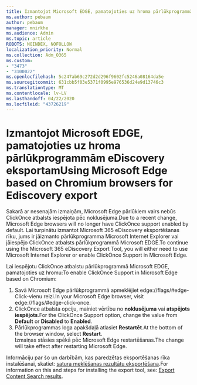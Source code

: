 ```yaml
---
title: Izmantojot Microsoft EDGE, pamatojoties uz hroma pārlūkprogrammām eDiscovery eksportam
ms.author: pebaum
author: pebaum
manager: mnirkhe
ms.audience: Admin
ms.topic: article
ROBOTS: NOINDEX, NOFOLLOW
localization_priority: Normal
ms.collection: Adm_O365
ms.custom:
- "3473"
- "3100022"
ms.openlocfilehash: 5c247ab69c272d2d296f9602fc5246a08164da5e
ms.sourcegitcommit: 631cbb5f03e5371f0995e976536d24e9d13746c3
ms.translationtype: MT
ms.contentlocale: lv-LV
ms.lasthandoff: 04/22/2020
ms.locfileid: "43726219"
---
```

# <a name="using-microsoft-edge-based-on-chromium-browsers-for-ediscovery-export"></a><span data-ttu-id="9f86a-102">Izmantojot Microsoft EDGE, pamatojoties uz hroma pārlūkprogrammām eDiscovery eksportam</span><span class="sxs-lookup"><span data-stu-id="9f86a-102">Using Microsoft Edge based on Chromium browsers for Ediscovery export</span></span>

<span data-ttu-id="9f86a-103">Sakarā ar nesenajām izmaiņām, Microsoft Edge pārlūkiem vairs nebūs ClickOnce atbalsts iespējota pēc noklusējuma.</span><span class="sxs-lookup"><span data-stu-id="9f86a-103">Due to a recent change, Microsoft Edge browsers will no longer have ClickOnce support enabled by default.</span></span> <span data-ttu-id="9f86a-104">Lai turpinātu izmantot Microsoft 365 eDiscovery eksportēšanas rīku, jums ir jāizmanto pārlūkprogramma Microsoft Internet Explorer vai jāiespējo ClickOnce atbalsts pārlūkprogrammā Microsoft EDGE.</span><span class="sxs-lookup"><span data-stu-id="9f86a-104">To continue using the Microsoft 365 eDiscovery Export Tool, you will either need to use Microsoft Internet Explorer or enable ClickOnce Support in Microsoft Edge.</span></span> 

<span data-ttu-id="9f86a-105">Lai iespējotu ClickOnce atbalstu pārlūkprogrammā Microsoft EDGE, pamatojoties uz hromu:</span><span class="sxs-lookup"><span data-stu-id="9f86a-105">To enable ClickOnce Support in Microsoft Edge based on Chromium:</span></span> 
1. <span data-ttu-id="9f86a-106">Savā Microsoft Edge pārlūkprogrammā apmeklējiet edge://flags/#edge-Click-vienu reizi.</span><span class="sxs-lookup"><span data-stu-id="9f86a-106">In your Microsoft Edge browser, visit edge://flags/#edge-click-once.</span></span>
2. <span data-ttu-id="9f86a-107">ClickOnce atbalsta opciju, mainiet vērtību no **noklusējuma** vai **atspējots** **iespējots**.</span><span class="sxs-lookup"><span data-stu-id="9f86a-107">For the ClickOnce Support option, change the value from **Default** or **Disabled** to **Enabled**.</span></span> 
3. <span data-ttu-id="9f86a-108">Pārlūkprogrammas loga apakšdaļā atlasiet **Restartēt**.</span><span class="sxs-lookup"><span data-stu-id="9f86a-108">At the bottom of the browser window, select **Restart**.</span></span> <br>
 <span data-ttu-id="9f86a-109">Izmaiņas stāsies spēkā pēc Microsoft Edge restartēšanas.</span><span class="sxs-lookup"><span data-stu-id="9f86a-109">The change will take effect after restarting Microsoft Edge.</span></span> 

<span data-ttu-id="9f86a-110">Informāciju par šo un darbībām, kas paredzētas eksportēšanas rīka instalēšanai, skatiet: [satura meklēšanas rezultātu eksportēšana](https://docs.microsoft.com/microsoft-365/compliance/export-search-results).</span><span class="sxs-lookup"><span data-stu-id="9f86a-110">For information on this and steps for installing the  export tool, see: [ Export Content Search results](https://docs.microsoft.com/microsoft-365/compliance/export-search-results).</span></span>